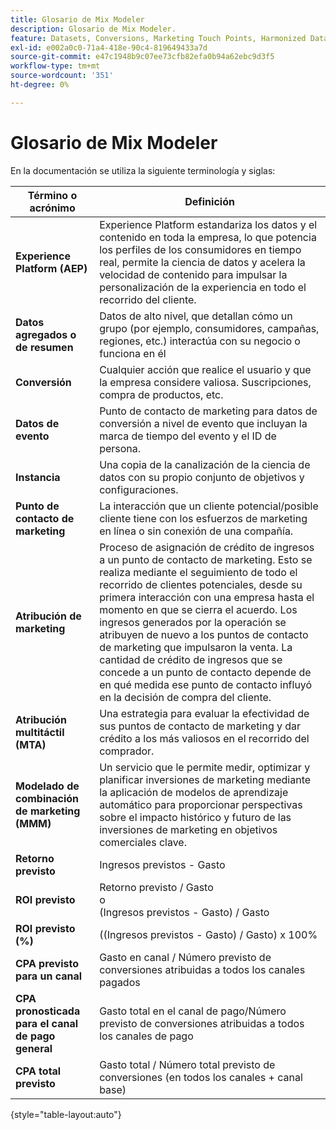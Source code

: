 ```yaml
---
title: Glosario de Mix Modeler
description: Glosario de Mix Modeler.
feature: Datasets, Conversions, Marketing Touch Points, Harmonized Data
exl-id: e002a0c0-71a4-418e-90c4-819649433a7d
source-git-commit: e47c1948b9c07ee73cfb82efa0b94a62ebc9d3f5
workflow-type: tm+mt
source-wordcount: '351'
ht-degree: 0%

---
```


# Glosario de Mix Modeler

En la documentación se utiliza la siguiente terminología y siglas:

| Término o acrónimo | Definición |
|---|---|
| **Experience Platform (AEP)** | Experience Platform estandariza los datos y el contenido en toda la empresa, lo que potencia los perfiles de los consumidores en tiempo real, permite la ciencia de datos y acelera la velocidad de contenido para impulsar la personalización de la experiencia en todo el recorrido del cliente. |
| **Datos agregados o de resumen** | Datos de alto nivel, que detallan cómo un grupo (por ejemplo, consumidores, campañas, regiones, etc.) interactúa con su negocio o funciona en él |
| **Conversión** | Cualquier acción que realice el usuario y que la empresa considere valiosa. Suscripciones, compra de productos, etc. |
| **Datos de evento** | Punto de contacto de marketing para datos de conversión a nivel de evento que incluyan la marca de tiempo del evento y el ID de persona. |
| **Instancia** | Una copia de la canalización de la ciencia de datos con su propio conjunto de objetivos y configuraciones. |
| **Punto de contacto de marketing** | La interacción que un cliente potencial/posible cliente tiene con los esfuerzos de marketing en línea o sin conexión de una compañía. |
| **Atribución de marketing** | Proceso de asignación de crédito de ingresos a un punto de contacto de marketing. Esto se realiza mediante el seguimiento de todo el recorrido de clientes potenciales, desde su primera interacción con una empresa hasta el momento en que se cierra el acuerdo. Los ingresos generados por la operación se atribuyen de nuevo a los puntos de contacto de marketing que impulsaron la venta. La cantidad de crédito de ingresos que se concede a un punto de contacto depende de en qué medida ese punto de contacto influyó en la decisión de compra del cliente. |
| **Atribución multitáctil (MTA)** | Una estrategia para evaluar la efectividad de sus puntos de contacto de marketing y dar crédito a los más valiosos en el recorrido del comprador. |
| **Modelado de combinación de marketing (MMM)** | Un servicio que le permite medir, optimizar y planificar inversiones de marketing mediante la aplicación de modelos de aprendizaje automático para proporcionar perspectivas sobre el impacto histórico y futuro de las inversiones de marketing en objetivos comerciales clave. |
| **Retorno previsto** | Ingresos previstos - Gasto |
| **ROI previsto** | Retorno previsto / Gasto<br>o<br>(Ingresos previstos - Gasto) / Gasto |
| **ROI previsto (%)** | ((Ingresos previstos - Gasto) / Gasto) x 100% |
| **CPA previsto para un canal** | Gasto en canal / Número previsto de conversiones atribuidas a todos los canales pagados |
| **CPA pronosticada para el canal de pago general** | Gasto total en el canal de pago/Número previsto de conversiones atribuidas a todos los canales de pago |
| **CPA total previsto** | Gasto total / Número total previsto de conversiones (en todos los canales + canal base) |

{style="table-layout:auto"}

